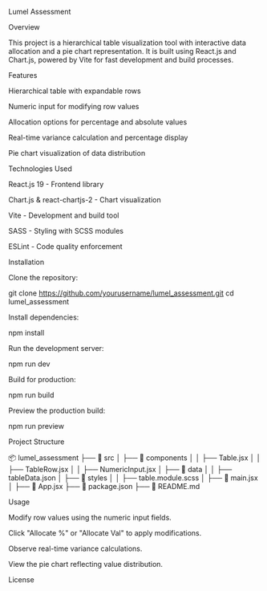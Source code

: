 Lumel Assessment

Overview

This project is a hierarchical table visualization tool with interactive data allocation and a pie chart representation. It is built using React.js and Chart.js, powered by Vite for fast development and build processes.

Features

Hierarchical table with expandable rows

Numeric input for modifying row values

Allocation options for percentage and absolute values

Real-time variance calculation and percentage display

Pie chart visualization of data distribution

Technologies Used

React.js 19 - Frontend library

Chart.js & react-chartjs-2 - Chart visualization

Vite - Development and build tool

SASS - Styling with SCSS modules

ESLint - Code quality enforcement

Installation

Clone the repository:

git clone https://github.com/yourusername/lumel_assessment.git
cd lumel_assessment

Install dependencies:

npm install

Run the development server:

npm run dev

Build for production:

npm run build

Preview the production build:

npm run preview

Project Structure

📦 lumel_assessment
├── 📂 src
│   ├── 📂 components
│   │   ├── Table.jsx
│   │   ├── TableRow.jsx
│   │   ├── NumericInput.jsx
│   ├── 📂 data
│   │   ├── tableData.json
│   ├── 📂 styles
│   │   ├── table.module.scss
│   ├── 📜 main.jsx
│   ├── 📜 App.jsx
├── 📜 package.json
├── 📜 README.md

Usage

Modify row values using the numeric input fields.

Click "Allocate %" or "Allocate Val" to apply modifications.

Observe real-time variance calculations.

View the pie chart reflecting value distribution.

License
